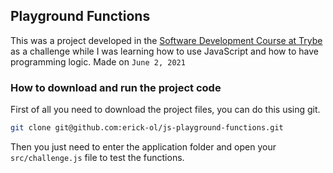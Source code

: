 ## Playground Functions

This was a project developed in the [Software Development Course at Trybe](https://www.betrybe.com/formacao-desenvolvimento-web) as a challenge while I was learning how to use JavaScript and how to have programming logic. Made on ```June 2, 2021```

### How to download and run the project code

First of all you need to download the project files, you can do this using git.

```bash
git clone git@github.com:erick-ol/js-playground-functions.git
```

Then you just need to enter the application folder and open your ```src/challenge.js``` file to test the functions.
